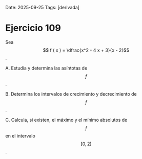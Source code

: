 Date: 2025-09-25
Tags: [derivada]

# Ejercicio 109

 
Sea  $$ f ( x ) =  \dfrac{x^2 - 4 x + 3}{x - 2}$$  .

A.    Estudia y determina las asíntotas de  $$ f$$  .

B.    Determina los intervalos de crecimiento y decrecimiento de  $$ f$$  .

C.    Calcula, si existen, el máximo y el mínimo absolutos de  $$ f$$   en el intervalo  $$ [  0, 2 )$$  .

